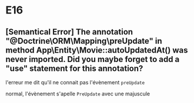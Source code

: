 # E16

## [Semantical Error] The annotation "@Doctrine\ORM\Mapping\preUpdate" in method App\Entity\Movie::autoUpdatedAt() was never imported. Did you maybe forget to add a "use" statement for this annotation?

l'erreur me dit qu'il ne connait pas l'évènement `preUpdate`

normal, l'évènement s'apelle `PreUpdate` avec une majuscule
